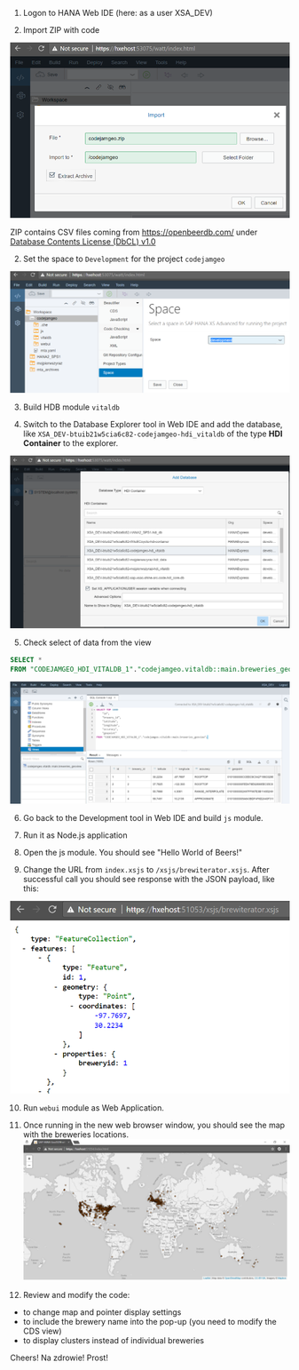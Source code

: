 1. Logon to HANA Web IDE (here: as a user XSA_DEV)

2. Import ZIP with code

![import zip](img\import_zip.png)

ZIP contains CSV files coming from https://openbeerdb.com/ under [Database Contents License (DbCL) v1.0](https://opendatacommons.org/licenses/dbcl/1.0/)

2. Set the space to `Development` for the project `codejamgeo`

![set the space](img\set_the_space.png)

3. Build HDB module `vitaldb`

4. Switch to the Database Explorer tool in Web IDE and add the database, like `XSA_DEV-btuib21w5cia6c82-codejamgeo-hdi_vitaldb` of the type __HDI Container__ to the explorer.

![add the db](img\add_database.png)

5. Check select of data from the view

```sql
SELECT *
FROM "CODEJAMGEO_HDI_VITALDB_1"."codejamgeo.vitaldb::main.breweries_geoview";
```

![select data](img/select_data_view.png)

6. Go back to the Development tool in Web IDE and build `js` module.

7. Run it as Node.js application

8. Open the js module. You should see "Hello World of Beers!"

9. Change the URL from `index.xsjs` to `/xsjs/brewiterator.xsjs`. After successful call you should see response with the JSON payload, like this:

![JSON](img/json_view.png)

10. Run `webui` module as Web Application.

11. Once running in the new web browser window, you should see the map with the breweries locations.
![web app](img/web_app.png)

12. Review and modify the code:
- to change map and pointer display settings
- to include the brewery name into the pop-up (you need to modify the CDS view)
- to display clusters instead of individual breweries

Cheers! Na zdrowie! Prost!
